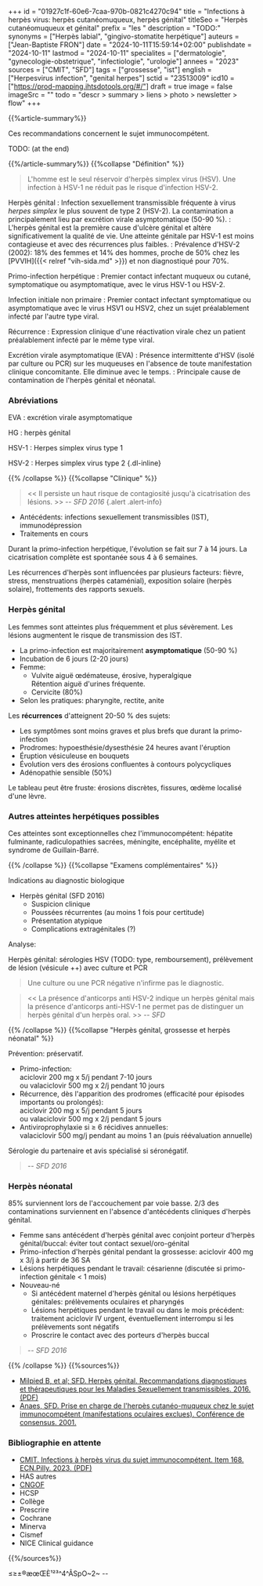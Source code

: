 +++
id = "01927c1f-60e6-7caa-970b-0821c4270c94"
title = "Infections à herpès virus: herpès cutanéomuqueux, herpès génital"
titleSeo = "Herpès cutanéomuqueux et génital"
prefix = "les "
description = "TODO:"
synonyms = ["Herpès labial", "gingivo-stomatite herpétique"]
auteurs = ["Jean-Baptiste FRON"]
date = "2024-10-11T15:59:14+02:00"
publishdate = "2024-10-11"
lastmod = "2024-10-11"
specialites = ["dermatologie", "gynecologie-obstetrique", "infectiologie", "urologie"]
annees = "2023"
sources = ["CMIT", "SFD"]
tags = ["grossesse", "ist"]
english = ["Herpesvirus infection", "genital herpes"]
sctid = "23513009"
icd10 = ["https://prod-mapping.ihtsdotools.org/#/"]
draft = true
image = false
imageSrc = ""
todo = "descr > summary > liens > photo > newsletter > flow"
+++

{{%article-summary%}}

Ces recommandations concernent le sujet immunocompétent.

TODO: (at the end)

{{%/article-summary%}}
{{%collapse "Définition" %}}

> L'homme est le seul réservoir d'herpès simplex virus (HSV). Une infection à HSV-1 ne réduit pas le risque d'infection HSV-2.

Herpès génital
: Infection sexuellement transmissible fréquente à virus *herpes simplex* le plus souvent de type 2 (HSV-2). La contamination a principalement lieu par excrétion virale asymptomatique (50-90 %).
: L'herpès génital est la première cause d'ulcère génital et altère significativement la qualité de vie. Une atteinte génitale par HSV-1 est moins contagieuse et avec des récurrences plus faibles.
: Prévalence d'HSV-2 (2002): 18% des femmes et 14% des hommes, proche de 50% chez les [PVVIH]({{< relref "vih-sida.md" >}}) et non diagnostiqué pour 70%.

Primo-infection herpétique
: Premier contact infectant muqueux ou cutané, symptomatique ou asymptomatique, avec le virus HSV-1 ou HSV-2.

Infection initiale non primaire
: Premier contact infectant symptomatique ou asymptomatique avec le virus HSV1 ou HSV2, chez un sujet préalablement infecté par l'autre type viral.

Récurrence
: Expression clinique d'une réactivation virale chez un patient préalablement infecté par le même type viral.

Excrétion virale asymptomatique (EVA)
: Présence intermittente d'HSV (isolé par culture ou PCR) sur les muqueuses en l'absence de toute manifestation clinique concomitante. Elle diminue avec le temps.
: Principale cause de contamination de l'herpès génital et néonatal.

### Abréviations

EVA
: excrétion virale asymptomatique

HG
: herpès génital

HSV-1
: Herpes simplex virus type 1

HSV-2
: Herpes simplex virus type 2
{.dl-inline}

{{% /collapse %}}
{{%collapse "Clinique" %}}

> << Il persiste un haut risque de contagiosité jusqu'à cicatrisation des lésions. >> -- *SFD 2016*
{.alert .alert-info}

- Antécédents: infections sexuellement transmissibles (IST), immunodépression
- Traitements en cours

Durant la primo-infection herpétique, l'évolution se fait sur 7 à 14 jours. La cicatrisation complète est spontanée sous 4 à 6 semaines.

Les récurrences d'herpès sont influencées par plusieurs facteurs: fièvre, stress, menstruations (herpès cataménial), exposition solaire (herpès solaire), frottements des rapports sexuels.

### Herpès génital

Les femmes sont atteintes plus fréquemment et plus sévèrement. Les lésions augmentent le risque de transmission des IST.

- La primo-infection est majoritairement **asymptomatique** (50-90 %)
- Incubation de 6 jours (2-20 jours)
- Femme:
  - Vulvite aiguë œdémateuse, érosive, hyperalgique  
    Rétention aiguë d'urines fréquente.
  - Cervicite (80%)
- Selon les pratiques: pharyngite, rectite, anite

Les **récurrences** d'atteignent 20-50 % des sujets:

- Les symptômes sont moins graves et plus brefs que durant la primo-infection
- Prodromes: hypoesthésie/dysesthésie 24 heures avant l'éruption
- Éruption vésiculeuse en bouquets
- Évolution vers des érosions confluentes à contours polycycliques
- Adénopathie sensible (50%)

Le tableau peut être fruste: érosions discrètes, fissures, œdème localisé d'une lèvre.

### Autres atteintes herpétiques possibles

Ces atteintes sont exceptionnelles chez l'immunocompétent: hépatite fulminante, radiculopathies sacrées, méningite, encéphalite, myélite et syndrome de Guillain-Barré.

{{% /collapse %}}
{{%collapse "Examens complémentaires" %}}

Indications au diagnostic biologique

- Herpès génital (SFD 2016)
  - Suspicion clinique
  - Poussées récurrentes (au moins 1 fois pour certitude)
  - Présentation atypique
  - Complications extragénitales (?)

Analyse:

Herpès génital: sérologies HSV (TODO: type, remboursement), prélèvement de lésion (vésicule ++) avec culture et PCR

> Une culture ou une PCR négative n'infirme pas le diagnostic.

> << La présence d'anticorps anti HSV-2 indique un herpès génital mais la présence d'anticorps anti-HSV-1 ne permet pas de distinguer un herpès génital d'un herpès oral. >> -- *SFD*

{{% /collapse %}}
{{%collapse "Herpès génital, grossesse et herpès néonatal" %}}

Prévention: préservatif.

- Primo-infection:  
  aciclovir 200 mg x 5/j pendant 7-10 jours  
  ou valaciclovir 500 mg x 2/j pendant 10 jours
- Récurrence, dès l'apparition des prodromes (efficacité pour épisodes importants ou prolongés):  
  aciclovir 200 mg x 5/j pendant 5 jours  
  ou valaciclovir 500 mg x 2/j pendant 5 jours
- Antiviroprophylaxie si ≥ 6 récidives annuelles:  
  valaciclovir 500 mg/j pendant au moins 1 an (puis réévaluation annuelle)

Sérologie du partenaire et avis spécialisé si séronégatif.

> -- *SFD 2016*

### Herpès néonatal

85% surviennent lors de l'accouchement par voie basse. 2/3 des contaminations surviennent en l'absence d'antécédents cliniques d'herpès génital.

- Femme sans antécédent d'herpès génital avec conjoint porteur d'herpès génital/buccal: éviter tout contact sexuel/oro-génital
- Primo-infection d'herpès génital pendant la grossesse: aciclovir 400 mg x 3/j à partir de 36 SA
- Lésions herpétiques pendant le travail: césarienne (discutée si primo-infection génitale < 1 mois)
- Nouveau-né
  - Si antécédent maternel d'herpès génital ou lésions herpétiques génitales: prélèvements oculaires et pharyngés
  - Lésions herpétiques pendant le travail ou dans le mois précédent: traitement aciclovir IV urgent, éventuellement interrompu si les prélèvements sont négatifs
  - Proscrire le contact avec des porteurs d'herpès buccal

> -- *SFD 2016*

{{% /collapse %}}
{{%sources%}}

- [Milpied B, et al; SFD. Herpès génital. Recommandations diagnostiques et thérapeutiques pour les Maladies Sexuellement transmissibles. 2016. (PDF)](https://www.sfdermato.org/upload/recommandations/herpes-genital-3ff33588a8c22f5d64a5a5a9855b3f2b.pdf)
- [Anaes, SFD. Prise en charge de l'herpès cutanéo-muqueux chez le sujet immunocompétent (manifestations oculaires exclues). Conférence de consensus. 2001.](https://www.has-sante.fr/jcms/c_272087/fr/prise-en-charge-de-l-herpes-cutaneo-muqueux-chez-le-sujet-immunocompetent-manifestations-oculaires-exclues)

### Bibliographie en attente

- [CMIT. Infections à herpès virus du sujet immunocompétent. Item 168. ECN.Pilly. 2023. (PDF)](https://www.infectiologie.com/UserFiles/File/pilly-etudiant/items-edition-2023/pilly-2023-item-168.pdf)
- HAS autres
- [CNGOF](https://cngof.fr/app/uploads/2023/06/RPC-CNGOF-herpes-grossesse-2017.pdf)
- HCSP
- Collège
- Prescrire
- Cochrane
- Minerva
- Cismef
- NICE Clinical guidance

{{%/sources%}}

≤≥±®æœŒÈ¹²³^4^ÂSpO~2~ --
